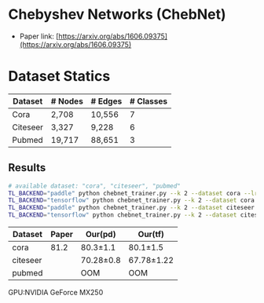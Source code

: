 # Chebyshev Networks (ChebNet)

- Paper link: [https://arxiv.org/abs/1606.09375](https://arxiv.org/abs/1606.09375)


# Dataset Statics

| Dataset  | # Nodes | # Edges | # Classes |
|----------|---------|---------|-----------|
| Cora     | 2,708   | 10,556  | 7         |
| Citeseer | 3,327   | 9,228   | 6         |
| Pubmed   | 19,717  | 88,651  | 3         |

Results
-------

```bash
# available dataset: "cora", "citeseer", "pubmed"
TL_BACKEND="paddle" python chebnet_trainer.py --k 2 --dataset cora --lr 0.01 --hidden_dim 55 --drop_rate 0.65 --l2_coef 0.005
TL_BACKEND="tensorflow" python chebnet_trainer.py --k 2 --dataset cora --lr 0.01 --hidden_dim 55 --drop_rate 0.65 --l2_coef 0.005
TL_BACKEND="paddle" python chebnet_trainer.py --k 2 --dataset citeseer --lr 0.01 --hidden_dim 55 --drop_rate 0.75 --l2_coef 0.005
TL_BACKEND="tensorflow" python chebnet_trainer.py --k 2 --dataset citeseer --lr 0.01 --hidden_dim 55 --drop_rate 0.75 --l2_coef 0.005
```

| Dataset  | Paper | Our(pd)   | Our(tf)    |
|----------|-------|-----------|------------|
| cora     | 81.2  | 80.3±1.1  | 80.1±1.5   |
| citeseer |       | 70.28±0.8 | 67.78±1.22 |
| pubmed   |       | OOM       | OOM        |
GPU:NVIDIA GeForce MX250